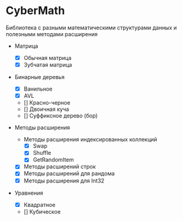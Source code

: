 # CyberMath
Библиотека с разными математическими структурами данных и полезными методами расширения

- Матрица
  - [x] Обычная матрица
  - [x] Зубчатая матрица
  
- Бинарные деревья
  - [x] Ванильное
  - [x] AVL
  - [] Красно-черное
  - [] Двоичная куча
  - [] Суффиксное дерево (бор)
  
- Методы расширения
  - Методы раcширения индексированных коллекций
    - [x] Swap
    - [x] Shuffle
    - [x] GetRandomItem
  - [x] Методы расширений строк
  - [x] Методы расширений для рандома
  - [x] Методы расширения для Int32
  
- Уравнения
  - [x] Квадратное
  - [] Кубическое
